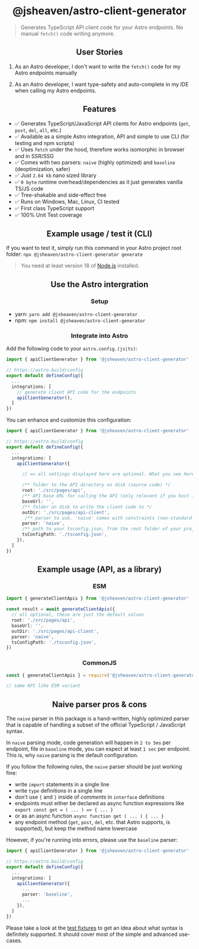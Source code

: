 <h1 align="center">@jsheaven/astro-client-generator</h1>

> Generates TypeScript API client code for your Astro endpoints. No manual `fetch()` code writing anymore.

<h2 align="center">User Stories</h2>

1. As an Astro developer, I don't want to write the `fetch()` code for my Astro endpoints manually

2. As an Astro developer, I want type-safety and auto-complete in my IDE when calling my Astro endpoints.

<h2 align="center">Features</h2>

- ✅ Generates TypeScript/JavaScript API clients for Astro endpoints (`get`, `post`, `del`, `all`, etc.)
- ✅ Available as a simple Astro integration, API and simple to use CLI (for testing and npm scripts)
- ✅ Uses `fetch` under the hood, therefore works isomorphic in browser and in SSR/SSG
- ✅ Comes with two parsers: `naive` (highly optimized) and `baseline` (deoptimization, safer)
- ✅ Just `2.64 kb` nano sized library
- ✅ `0 byte` runtime overhead/dependencies as it just generates vanilla TS/JS code
- ✅ Tree-shakable and side-effect free
- ✅ Runs on Windows, Mac, Linux, CI tested
- ✅ First class TypeScript support
- ✅ 100% Unit Test coverage

<h2 align="center">Example usage / test it (CLI)</h2>

If you want to test it, simply run this command in your Astro project root folder:
`npx @jsheaven/astro-client-generator generate`

> You need at least version 18 of [Node.js](https://www.nodejs.org) installed.

<h2 align="center">Use the Astro intergration</h2>

<h3 align="center">Setup</h2>

- yarn: `yarn add @jsheaven/astro-client-generator`
- npm: `npm install @jsheaven/astro-client-generator`

<h3 align="center">Integrate into Astro</h3>

Add the following code to your `astro.config.(js|ts)`:

```ts
import { apiClientGenerator } from '@jsheaven/astro-client-generator'

// https://astro.build/config
export default defineConfig({
  ...
  integrations: [
    // generate client API code for the endpoints
    apiClientGenerator(),
  ]
})
```

You can enhance and customize this configuration:

```ts
import { apiClientGenerator } from '@jsheaven/astro-client-generator'

// https://astro.build/config
export default defineConfig({
  ...
  integrations: [
    apiClientGenerator({

      // == all settings displayed here are optional. What you see here, are default values ==

      /** folder to the API directory on disk (source code) */
      root: './src/pages/api',
      /** API base URL for calling the API (only relevant if you host in a subdir, it's unlikely) */
      baseUrl: '',
      /** folder on disk to write the client code to */
      outDir: './src/pages/api-client',
       /** parser to use. 'naive' comes with constraints (non-standard-compliant), 'baseline' is 900x slower */
      parser: 'naive',
      /** path to your tsconfig.json, from the root folder of your project */
      tsConfigPath: './tsconfig.json',
    }),
  ]
})
```

<h2 align="center">Example usage (API, as a library)</h2>

<h3 align="center">ESM</h2>

```ts
import { generateClientApis } from '@jsheaven/astro-client-generator'

const result = await generateClientApis({
  // all optional, these are just the default values
  root: './src/pages/api',
  baseUrl: '',
  outDir: './src/pages/api-client',
  parser: 'naive',
  tsConfigPath: './tsconfig.json',
})
```

<h3 align="center">CommonJS</h2>

```ts
const { generateClientApis } = require('@jsheaven/astro-client-generator')

// same API like ESM variant
```

<h2 align="center">Naive parser pros & cons</h2>

The `naive` parser in this package is a hand-written, highly optimized parser that is
capable of handling a subset of the official TypeScript / JavaScript syntax.

In `naive` parsing mode, code generation will happen in `2 to 5ms` per endpoint,
file in `baseline` mode, you can espect at least `1 sec` per endpoint. This is,
why `naive` parsing is the default configuration.

If you follow the following rules, the `naive` parser should be just working fine:

- write `import` statements in a single line
- write `type` definitions in a single line
- don't use `{` and `}` inside of _comments_ in `interface` definitions
- endpoints must either be declared as async function expressions like `export const get = ( ... ) => { ... }`
- or as an async function `async function get ( ... ) { ... }`
- any endpoint method (`get`, `post`, `del`, etc. that Astro supports, is supported), but keep the method name lowercase

However, if you're running into errors, please use the `baseline` parser:

```ts
import { apiClientGenerator } from '@jsheaven/astro-client-generator'

// https://astro.build/config
export default defineConfig({
  ...
  integrations: [
    apiClientGenerator({
      ...
      parser: 'baseline',
      ...
    }),
  ]
})
```

Please take a look at the [test fixtures](test/fixtures/pages/api/) to get an idea about what syntax is definitely supported. It should cover most of the simple and advanced use-cases.
